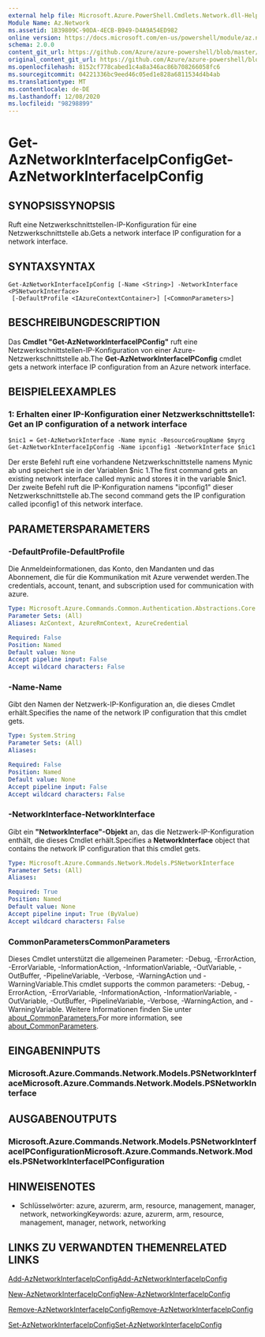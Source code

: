 ```yaml
---
external help file: Microsoft.Azure.PowerShell.Cmdlets.Network.dll-Help.xml
Module Name: Az.Network
ms.assetid: 1B39809C-90DA-4ECB-B949-D4A9A54ED982
online version: https://docs.microsoft.com/en-us/powershell/module/az.network/get-aznetworkinterfaceipconfig
schema: 2.0.0
content_git_url: https://github.com/Azure/azure-powershell/blob/master/src/Network/Network/help/Get-AzNetworkInterfaceIpConfig.md
original_content_git_url: https://github.com/Azure/azure-powershell/blob/master/src/Network/Network/help/Get-AzNetworkInterfaceIpConfig.md
ms.openlocfilehash: 8152cf778cabed1c4a8a346ac86b708266058fc6
ms.sourcegitcommit: 04221336bc9eed46c05ed1e828a6811534d4b4ab
ms.translationtype: MT
ms.contentlocale: de-DE
ms.lasthandoff: 12/08/2020
ms.locfileid: "98298899"
---
```

# <span data-ttu-id="93dc4-101">Get-AzNetworkInterfaceIpConfig</span><span class="sxs-lookup"><span data-stu-id="93dc4-101">Get-AzNetworkInterfaceIpConfig</span></span>

## <span data-ttu-id="93dc4-102">SYNOPSIS</span><span class="sxs-lookup"><span data-stu-id="93dc4-102">SYNOPSIS</span></span>
<span data-ttu-id="93dc4-103">Ruft eine Netzwerkschnittstellen-IP-Konfiguration für eine Netzwerkschnittstelle ab.</span><span class="sxs-lookup"><span data-stu-id="93dc4-103">Gets a network interface IP configuration for a network interface.</span></span>

## <span data-ttu-id="93dc4-104">SYNTAX</span><span class="sxs-lookup"><span data-stu-id="93dc4-104">SYNTAX</span></span>

```
Get-AzNetworkInterfaceIpConfig [-Name <String>] -NetworkInterface <PSNetworkInterface>
 [-DefaultProfile <IAzureContextContainer>] [<CommonParameters>]
```

## <span data-ttu-id="93dc4-105">BESCHREIBUNG</span><span class="sxs-lookup"><span data-stu-id="93dc4-105">DESCRIPTION</span></span>
<span data-ttu-id="93dc4-106">Das **Cmdlet "Get-AzNetworkInterfaceIPConfig"** ruft eine Netzwerkschnittstellen-IP-Konfiguration von einer Azure-Netzwerkschnittstelle ab.</span><span class="sxs-lookup"><span data-stu-id="93dc4-106">The **Get-AzNetworkInterfaceIPConfig** cmdlet gets a network interface IP configuration from an Azure network interface.</span></span>

## <span data-ttu-id="93dc4-107">BEISPIELE</span><span class="sxs-lookup"><span data-stu-id="93dc4-107">EXAMPLES</span></span>

### <span data-ttu-id="93dc4-108">1: Erhalten einer IP-Konfiguration einer Netzwerkschnittstelle</span><span class="sxs-lookup"><span data-stu-id="93dc4-108">1: Get an IP configuration of a network interface</span></span>
```
$nic1 = Get-AzNetworkInterface -Name mynic -ResourceGroupName $myrg
Get-AzNetworkInterfaceIpConfig -Name ipconfig1 -NetworkInterface $nic1
```

<span data-ttu-id="93dc4-109">Der erste Befehl ruft eine vorhandene Netzwerkschnittstelle namens Mynic ab und speichert sie in der Variablen $nic 1.</span><span class="sxs-lookup"><span data-stu-id="93dc4-109">The first command gets an existing network interface called mynic and stores it in the variable $nic1.</span></span> <span data-ttu-id="93dc4-110">Der zweite Befehl ruft die IP-Konfiguration namens "ipconfig1" dieser Netzwerkschnittstelle ab.</span><span class="sxs-lookup"><span data-stu-id="93dc4-110">The second command gets the IP configuration called ipconfig1 of this network interface.</span></span>
    

## <span data-ttu-id="93dc4-111">PARAMETERS</span><span class="sxs-lookup"><span data-stu-id="93dc4-111">PARAMETERS</span></span>

### <span data-ttu-id="93dc4-112">-DefaultProfile</span><span class="sxs-lookup"><span data-stu-id="93dc4-112">-DefaultProfile</span></span>
<span data-ttu-id="93dc4-113">Die Anmeldeinformationen, das Konto, den Mandanten und das Abonnement, die für die Kommunikation mit Azure verwendet werden.</span><span class="sxs-lookup"><span data-stu-id="93dc4-113">The credentials, account, tenant, and subscription used for communication with azure.</span></span>

```yaml
Type: Microsoft.Azure.Commands.Common.Authentication.Abstractions.Core.IAzureContextContainer
Parameter Sets: (All)
Aliases: AzContext, AzureRmContext, AzureCredential

Required: False
Position: Named
Default value: None
Accept pipeline input: False
Accept wildcard characters: False
```

### <span data-ttu-id="93dc4-114">-Name</span><span class="sxs-lookup"><span data-stu-id="93dc4-114">-Name</span></span>
<span data-ttu-id="93dc4-115">Gibt den Namen der Netzwerk-IP-Konfiguration an, die dieses Cmdlet erhält.</span><span class="sxs-lookup"><span data-stu-id="93dc4-115">Specifies the name of the network IP configuration that this cmdlet gets.</span></span>

```yaml
Type: System.String
Parameter Sets: (All)
Aliases:

Required: False
Position: Named
Default value: None
Accept pipeline input: False
Accept wildcard characters: False
```

### <span data-ttu-id="93dc4-116">-NetworkInterface</span><span class="sxs-lookup"><span data-stu-id="93dc4-116">-NetworkInterface</span></span>
<span data-ttu-id="93dc4-117">Gibt ein **"NetworkInterface"-Objekt** an, das die Netzwerk-IP-Konfiguration enthält, die dieses Cmdlet erhält.</span><span class="sxs-lookup"><span data-stu-id="93dc4-117">Specifies a **NetworkInterface** object that contains the network IP configuration that this cmdlet gets.</span></span>

```yaml
Type: Microsoft.Azure.Commands.Network.Models.PSNetworkInterface
Parameter Sets: (All)
Aliases:

Required: True
Position: Named
Default value: None
Accept pipeline input: True (ByValue)
Accept wildcard characters: False
```

### <span data-ttu-id="93dc4-118">CommonParameters</span><span class="sxs-lookup"><span data-stu-id="93dc4-118">CommonParameters</span></span>
<span data-ttu-id="93dc4-119">Dieses Cmdlet unterstützt die allgemeinen Parameter: -Debug, -ErrorAction, -ErrorVariable, -InformationAction, -InformationVariable, -OutVariable, -OutBuffer, -PipelineVariable, -Verbose, -WarningAction und -WarningVariable.</span><span class="sxs-lookup"><span data-stu-id="93dc4-119">This cmdlet supports the common parameters: -Debug, -ErrorAction, -ErrorVariable, -InformationAction, -InformationVariable, -OutVariable, -OutBuffer, -PipelineVariable, -Verbose, -WarningAction, and -WarningVariable.</span></span> <span data-ttu-id="93dc4-120">Weitere Informationen finden Sie unter [about_CommonParameters.](http://go.microsoft.com/fwlink/?LinkID=113216)</span><span class="sxs-lookup"><span data-stu-id="93dc4-120">For more information, see [about_CommonParameters](http://go.microsoft.com/fwlink/?LinkID=113216).</span></span>

## <span data-ttu-id="93dc4-121">EINGABEN</span><span class="sxs-lookup"><span data-stu-id="93dc4-121">INPUTS</span></span>

### <span data-ttu-id="93dc4-122">Microsoft.Azure.Commands.Network.Models.PSNetworkInterface</span><span class="sxs-lookup"><span data-stu-id="93dc4-122">Microsoft.Azure.Commands.Network.Models.PSNetworkInterface</span></span>

## <span data-ttu-id="93dc4-123">AUSGABEN</span><span class="sxs-lookup"><span data-stu-id="93dc4-123">OUTPUTS</span></span>

### <span data-ttu-id="93dc4-124">Microsoft.Azure.Commands.Network.Models.PSNetworkInterfaceIPConfiguration</span><span class="sxs-lookup"><span data-stu-id="93dc4-124">Microsoft.Azure.Commands.Network.Models.PSNetworkInterfaceIPConfiguration</span></span>

## <span data-ttu-id="93dc4-125">HINWEISE</span><span class="sxs-lookup"><span data-stu-id="93dc4-125">NOTES</span></span>
* <span data-ttu-id="93dc4-126">Schlüsselwörter: azure, azurerm, arm, resource, management, manager, network, networking</span><span class="sxs-lookup"><span data-stu-id="93dc4-126">Keywords: azure, azurerm, arm, resource, management, manager, network, networking</span></span>

## <span data-ttu-id="93dc4-127">LINKS ZU VERWANDTEN THEMEN</span><span class="sxs-lookup"><span data-stu-id="93dc4-127">RELATED LINKS</span></span>

[<span data-ttu-id="93dc4-128">Add-AzNetworkInterfaceIpConfig</span><span class="sxs-lookup"><span data-stu-id="93dc4-128">Add-AzNetworkInterfaceIpConfig</span></span>](./Add-AzNetworkInterfaceIpConfig.md)

[<span data-ttu-id="93dc4-129">New-AzNetworkInterfaceIpConfig</span><span class="sxs-lookup"><span data-stu-id="93dc4-129">New-AzNetworkInterfaceIpConfig</span></span>](./New-AzNetworkInterfaceIpConfig.md)

[<span data-ttu-id="93dc4-130">Remove-AzNetworkInterfaceIpConfig</span><span class="sxs-lookup"><span data-stu-id="93dc4-130">Remove-AzNetworkInterfaceIpConfig</span></span>](./Remove-AzNetworkInterfaceIpConfig.md)

[<span data-ttu-id="93dc4-131">Set-AzNetworkInterfaceIpConfig</span><span class="sxs-lookup"><span data-stu-id="93dc4-131">Set-AzNetworkInterfaceIpConfig</span></span>](./Set-AzNetworkInterfaceIpConfig.md)


